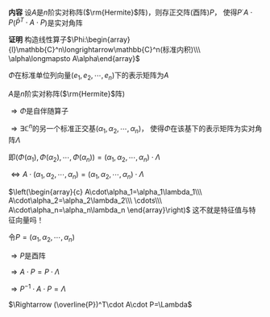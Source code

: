 **内容**
设$A$是$n$阶实对称阵($\rm{Hermite}$阵)，则存正交阵(酉阵)$P$，
使得$P^\cdot A\cdot P$($\bar P^T\cdot A\cdot P$)是实对角阵

**证明**
构造线性算子$\Phi:\begin{array}{l}\mathbb{C}^n\longrightarrow\mathbb{C}^n(标准内积)\\\ \alpha\longmapsto A\alpha\end{array}$

$\Phi$在标准单位列向量$(e_1,e_2,\cdots,e_n)$下的表示矩阵为$A$

$A$是$n$阶实对称阵($\rm{Hermite}$阵)

$\Rightarrow\Phi$是自伴随算子

$\Rightarrow\exists\mathbb{C}^n$的另一个标准正交基$(\alpha_1,\alpha_2,\cdots,\alpha_n)$，
使得$\Phi$在该基下的表示矩阵为实对角阵$\Lambda$

即$(\Phi(\alpha_1),\Phi(\alpha_2),\cdots,\Phi(\alpha_n))=(\alpha_1,\alpha_2,\cdots,\alpha_n)\cdot\Lambda$

$\Leftrightarrow A\cdot(\alpha_1,\alpha_2,\cdots,\alpha_n)=(\alpha_1,\alpha_2,\cdots,\alpha_n)\cdot\Lambda$

$\left(\begin{array}{c}
A\cdot\alpha_1=\alpha_1\lambda_1\\\ 
A\cdot\alpha_2=\alpha_2\lambda_2\\\ 
\cdots\\\
A\cdot\alpha_n=\alpha_n\lambda_n
\end{array}\right)$ 这不就是特征值与特征向量吗！

令$P=(\alpha_1,\alpha_2,\cdots,\alpha_n)$

$\Rightarrow P$是酉阵

$\Rightarrow A\cdot P=P\cdot\Lambda$

$\Rightarrow P^{-1}\cdot A\cdot P=\Lambda$

$\Rightarrow (\overline{P})^T\cdot A\cdot P=\Lambda$

